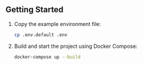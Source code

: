 ## Getting Started

1. Copy the example environment file:

    ```bash
    cp .env.default .env
    ```

2. Build and start the project using Docker Compose:

    ```bash
    docker-compose up --build
    ```
    
